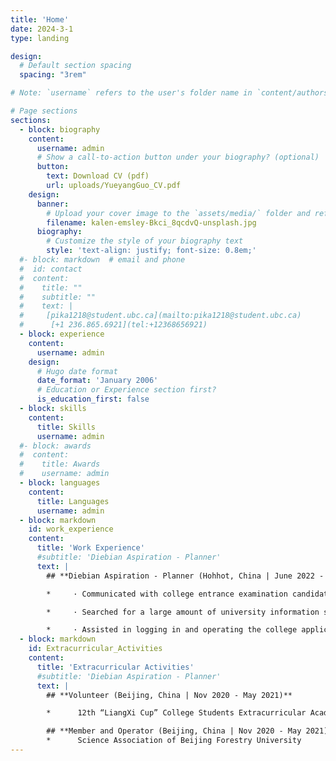 ```yaml
---
title: 'Home'
date: 2024-3-1
type: landing

design:
  # Default section spacing
  spacing: "3rem"

# Note: `username` refers to the user's folder name in `content/authors/`

# Page sections
sections:
  - block: biography
    content:
      username: admin
      # Show a call-to-action button under your biography? (optional)
      button:
        text: Download CV (pdf)
        url: uploads/YueyangGuo_CV.pdf
    design:
      banner:
        # Upload your cover image to the `assets/media/` folder and reference it here
        filename: kalen-emsley-Bkci_8qcdvQ-unsplash.jpg
      biography:
        # Customize the style of your biography text
        style: 'text-align: justify; font-size: 0.8em;'
  #- block: markdown  # email and phone
  #  id: contact
  #  content:
  #    title: ""
  #    subtitle: ""
  #    text: |
  #     [pika1218@student.ubc.ca](mailto:pika1218@student.ubc.ca)   
  #      [+1 236.865.6921](tel:+12368656921)
  - block: experience
    content:
      username: admin
    design:
      # Hugo date format
      date_format: 'January 2006'
      # Education or Experience section first?
      is_education_first: false
  - block: skills
    content:
      title: Skills
      username: admin
  #- block: awards
  #  content:
  #    title: Awards
  #    username: admin
  - block: languages
    content:
      title: Languages
      username: admin
  - block: markdown
    id: work_experience
    content: 
      title: 'Work Experience'
      #subtitle: 'Diebian Aspiration - Planner'
      text: |
        ## **Diebian Aspiration - Planner (Hohhot, China | June 2022 - July 2023)**

        *     · Communicated with college entrance examination candidates and helped establish the future career development plan.

        *     · Searched for a large amount of university information suitable for the students such as ranking, location and enrollment score, etc.

        *     · Assisted in logging in and operating the college application system.
  - block: markdown
    id: Extracurricular_Activities
    content: 
      title: 'Extracurricular Activities'
      #subtitle: 'Diebian Aspiration - Planner'
      text: |
        ## **Volunteer (Beijing, China | Nov 2020 - May 2021)**

        *      12th “LiangXi Cup” College Students Extracurricular Academic Technological Works Competition of Beijing Forestry University

        ## **Member and Operator (Beijing, China | Nov 2020 - May 2021)**
        *      Science Association of Beijing Forestry University
---
```

